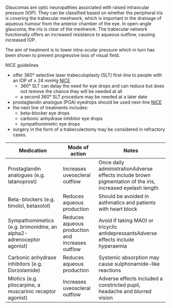 Glaucomas are optic neuropathies associated with raised intraocular pressure (IOP). They can be classified based on whether the peripheral iris is covering the trabecular meshwork, which is important in the drainage of aqueous humour from the anterior chamber of the eye. In open\-angle glaucoma, the iris is clear of the meshwork. The trabecular network functionally offers an increased resistance to aqueous outflow, causing increased IOP.  
  
The aim of treatment is to lower intra\-ocular pressure which in turn has been shown to prevent progressive loss of visual field.  
  
NICE guidelines  
* offer 360° selective laser trabeculoplasty (SLT) first\-line to people with an IOP of ≥ 24 mmHg [NICE](https://www.nice.org.uk/guidance/ng81/chapter/Recommendations#treatment:~:text=Offer%20360%C2%B0%20selective%20laser%20trabeculoplasty%20(SLT) "NICE - 2017 Glaucoma guidelines")
	+ 360° SLT can delay the need for eye drops and can reduce but does not remove the chance they will be needed at all
	+ a second 360° SLT procedure may be needed at a later date
* prostaglandin analogue (PGA) eyedrops should be used next\-line [NICE](https://www.nice.org.uk/guidance/ng81/chapter/Recommendations#treatment:~:text=Offer%20a%20generic%20prostaglandin%20analogue%20(PGA) "NICE - 2017 Glaucoma guidelines")
* the next line of treatments includes:
	+ beta\-blocker eye drops
	+ carbonic anhydrase inhibitor eye drops
	+ sympathomimetic eye drops
* surgery in the form of a trabeculectomy may be considered in refractory cases.

  


| **Medication** | **Mode of action** | **Notes** |
| --- | --- | --- |
| Prostaglandin analogues (e.g. latanoprost) | Increases uveoscleral outflow | Once daily administrationAdverse effects include brown pigmentation of the iris, increased eyelash length |
| Beta\-blockers (e.g. timolol, betaxolol) | Reduces aqueous production | Should be avoided in asthmatics and patients with heart block |
| Sympathomimetics (e.g. brimonidine, an alpha2\-adrenoceptor agonist) | Reduces aqueous production and increases outflow | Avoid if taking MAOI or tricyclic antidepressantsAdverse effects include hyperaemia |
| Carbonic anhydrase inhibitors (e.g. Dorzolamide) | Reduces aqueous production | Systemic absorption may cause sulphonamide\-like reactions |
| Miotics (e.g. pilocarpine, a muscarinic receptor agonist) | Increases uveoscleral outflow | Adverse effects included a constricted pupil, headache and blurred vision |

